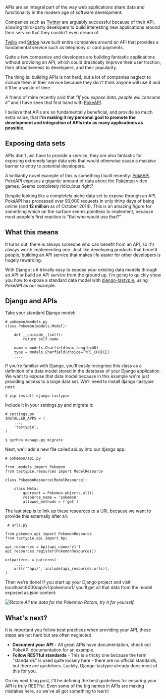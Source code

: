 APIs are an integral part of the way web applications share data and functionality in the modern age of software development.

Companies such as [Twitter](https://twitter.com) are arguably successful because of their API, allowing third-party developers to build interesting new applications around their service that they couldn't even dream of.

[Twilio](https://twilio.com) and [Stripe](https://stripe.com) have built entire companies around an API that provides a fundamental service such as telephony or card payments.

Quite a few companies and developers are building fantastic applications without providing an API, which could drastically improve their user traction, their attractiveness to developers, and their popularity.

The thing is: building APIs is not hard, but a lot of companies neglect to include them in their service because they don't think anyone will use it and it'll be a waste of time.

A friend of mine recently said that _"If you expose data, people will consume it"_ and I have seen that first hand with [PokeAPI](http://pokeapi.co).

I believe that APIs are so fundamentally beneficial, and provide so much extra value, that __I'm making it my personal goal to promote the development and integration of APIs into as many applications as possible.__

## Exposing data sets

APIs don't just have to provide a service, they are also fantastic for exposing extremely large data sets that would otherwise cause a massive barrier to entry to potential developers.

A brilliantly novel example of this is something I built recently: [PokéAPI](http://pokeapi.co). PokéAPI exposes a gigantic amount of data about the [Pokémon](https://pokemon.com) video games. Seems completely ridiculous right?

Despite looking like a completely niche data set to expose through an API, PokéAPI has processed over 90,000 requests in only thirty days of being online (and **12 million** as of October 2014). This is an amazing figure for something which on the surface seems pointless to implement, because most people's first reaction is "But who would use that?"

## What this means

It turns out, there is always someone who can benefit from an API, so it's always worth implementing one. Just like developing products that benefit people, building an API service that makes life easier for other developers is hugely rewarding.

With Django is it trivially easy to expose your existing data models through an API or build an API service from the ground up. I'm going to quickly show you how to expose a standard data model with [django-tastypie](http://tastypieapi.org), using PokeAPI as our example.

## Django and APIs

Take your standard Django model:

```
# pokemon/models.py
class Pokemon(models.Model):

    def __unicode__(self):
        return self.name

    name = models.Charfield(max_length=40)
    type = models.Charfield(choice=TYPE_CHOICE)
    ....
```

If you're familiar with Django, you'll easily recognise this class as a definition of a data model stored in the database of your Django application. We want to expose that data model because in this example we're just providing access to a large data set. We'll need to install django-tastypie next:

	$ pip install django-tastypie

Include it in your settings.py and migrate it:

```
# settings.py
INSTALLED_APPS = (
    ...,
    'tastypie',
)
```

	$ python manage.py migrate

Next, we'll add a new file called api.py into our django app:
```
# pokemon/api.py

from .models import Pokemon
from tastypie.resources import ModelResource

class PokemonResource(ModelResource):

    class Meta:
        queryset = Pokemon.objects.all()
        resource_name = 'pokemon'
        allowed_methods = ['get']
```
The last step is to link up these resources to a URI, because we want to provide this externally after all:

```
 # urls.py

from pokemon.api import PokemonResource
from tastypie.api import Api

api_resources = Api(api_name='v1')
api_resources.register(PokemonResource())

urlpatterns = patterns(
    ...,
    url(r'^api/', include(api_resources.urls)),
)
```

Then we're done! If you start up your Django project and visit localhost:8000/api/v1/pokemon/1/ you'll get all that data from the model exposed as json content:


![Rotom](http://i.imgur.com/sQMal79.png)
*All the data for the Pokémon Rotom, try it for yourself.*

## What's next?

It is important you follow best practices when providing your API, these steps are not hard but are often neglected.

- **Document your API** - All great APIs have documentation, check out PokeAPI documentation for an example.
- **Follow RESTful standards** - This is a tricky one because the term "standards" is used quite loosely here - there are no official standards, but there are guidelines. Luckily, Django-tastypie already does most of this for you.

On my next blog post, I'll be defining the best guidelines for ensuring your API is truly RESTful. Even some of the big names in APIs are making mistakes here, so we've all got something to learn!
